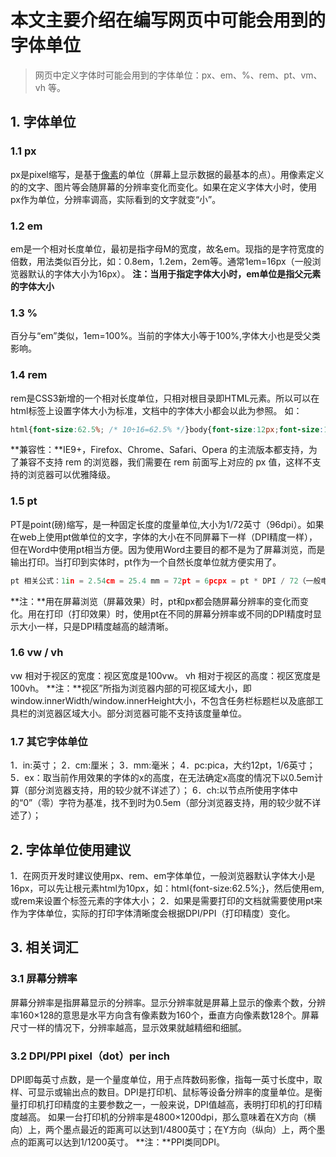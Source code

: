 # 本文主要介绍在编写网页中可能会用到的字体单位

> 网页中定义字体时可能会用到的字体单位：px、em、%、rem、pt、vm、vh 等。

## 1. 字体单位

### 1.1 px

px是pixel缩写，是基于[像素](https://so.csdn.net/so/search?q=%E5%83%8F%E7%B4%A0&spm=1001.2101.3001.7020)的单位（屏幕上显示数据的最基本的点）。用像素定义的的文字、图片等会随屏幕的分辨率变化而变化。如果在定义字体大小时，使用px作为单位，分辨率调高，实际看到的文字就变“小”。

### 1.2 em

em是一个相对长度单位，最初是指字母M的宽度，故名em。现指的是字符宽度的倍数，用法类似百分比，如：0.8em，1.2em，2em等。通常1em=16px（一般浏览器默认的字体大小为16px）。
**注：当用于指定字体大小时，em单位是指父元素的字体大小**

### 1.3 %

百分与“em”类似，1em=100%。当前的字体大小等于100%,字体大小也是受父类影响。

### 1.4 rem

rem是CSS3新增的一个相对长度单位，只相对根目录即HTML元素。所以可以在html标签上设置字体大小为标准，文档中的字体大小都会以此为参照。
如：

```css
html{font-size:62.5%; /* 10÷16=62.5% */}body{font-size:12px;font-size:1.2rem ; }p{font-size:14px;font-size:1.4rem;}
```

**兼容性：**IE9+，Firefox、Chrome、Safari、Opera 的主流版本都支持，为了兼容不支持 rem 的浏览器，我们需要在 rem 前面写上对应的 px 值，这样不支持的浏览器可以优雅降级。

### 1.5 pt

PT是point(磅)缩写，是一种固定长度的度量单位,大小为1/72英寸（96dpi）。如果在web上使用pt做单位的文字，字体的大小在不同屏幕下一样（DPI精度一样），但在Word中使用pt相当方便。因为使用Word主要目的都不是为了屏幕浏览，而是输出打印。当打印到实体时，pt作为一个自然长度单位就方便实用了。

```go
pt 相关公式：1in = 2.54cm = 25.4 mm = 72pt = 6pcpx = pt * DPI / 72（一般电脑屏幕的打印精度是96dpi）
```

**注：**用在屏幕浏览（屏幕效果）时，pt和px都会随屏幕分辨率的变化而变化。用在打印（打印效果）时，使用pt在不同的屏幕分辨率或不同的DPI精度时显示大小一样，只是DPI精度越高的越清晰。

### 1.6 vw / vh

vw 相对于视区的宽度：视区宽度是100vw。
vh 相对于视区的高度：视区宽度是100vh。
**注：**视区”所指为浏览器内部的可视区域大小，即window.innerWidth/window.innerHeight大小，不包含任务栏标题栏以及底部工具栏的浏览器区域大小。部分浏览器可能不支持该度量单位。

### 1.7 其它字体单位

1．in:英寸；
2．cm:厘米；
3．mm:毫米；
4．pc:pica，大约12pt，1/6英寸；
5．ex：取当前作用效果的字体的x的高度，在无法确定x高度的情况下以0.5em计算（部分浏览器支持，用的较少就不详述了）；
6．ch:以节点所使用字体中的“0”（零）字符为基准，找不到时为0.5em（部分浏览器支持，用的较少就不详述了）；

## 2. 字体单位使用建议

1．在网页开发时建议使用px、rem、em字体单位，一般浏览器默认字体大小是16px，可以先让根元素html为10px，如：html{font-size:62.5%;}，然后使用em,或rem来设置个标签元素的字体大小；
2．如果是需要打印的文档就需要使用pt来作为字体单位，实际的打印字体清晰度会根据DPI/PPI（打印精度）变化。

## 3. 相关词汇

### 3.1 屏幕分辨率

屏幕分辨率是指屏幕显示的分辨率。显示分辨率就是屏幕上显示的像素个数，分辨率160×128的意思是水平方向含有像素数为160个，垂直方向像素数128个。屏幕尺寸一样的情况下，分辨率越高，显示效果就越精细和细腻。

### 3.2 DPI/PPI pixel（dot）per inch

DPI即每英寸点数，是一个量度单位，用于点阵数码影像，指每一英寸长度中，取样、可显示或输出点的数目。DPI是打印机、鼠标等设备分辨率的度量单位。是衡量打印机打印精度的主要参数之一，一般来说，DPI值越高，表明打印机的打印精度越高。
如果一台打印机的分辨率是4800×1200dpi，那么意味着在X方向（横向）上，两个墨点最近的距离可以达到1/4800英寸；在Y方向（纵向）上，两个墨点的距离可以达到1/1200英寸。
**注：**PPI类同DPI。
